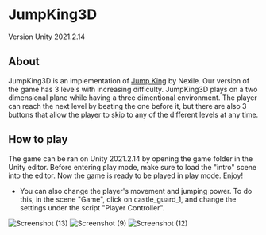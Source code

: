 # JumpKing3D
Version Unity 2021.2.14

## About
JumpKing3D is an implementation of [Jump King](https://nexile.se/jump-king/) by Nexile. Our version of the game has 3 levels with increasing difficulty. JumpKing3D plays on a two dimensional plane while having a three dimentional environment. The player can reach the next level by beating the one before it, but there are also 3 buttons that allow the player to skip to any of the different levels at any time.

## How to play
The game can be ran on Unity 2021.2.14 by opening the game folder in the Unity editor. Before entering play mode, make sure to load the "intro" scene into the editor. Now the game is ready to be played in play mode. Enjoy!

- You can also change the player's movement and jumping power. To do this, in the scene "Game", click on castle_guard_1, and change the settings under the script "Player Controller".


![Screenshot (13)](https://user-images.githubusercontent.com/63064438/211177688-8dba647d-7f5b-457d-b56d-40164d481bdc.png)
![Screenshot (9)](https://user-images.githubusercontent.com/63064438/211177694-b6a0e878-b0e5-401c-aae9-d2ea98c98d4e.png)
![Screenshot (12)](https://user-images.githubusercontent.com/63064438/211177669-fbf80498-18e7-46c3-a353-2e09e57f6389.png)

